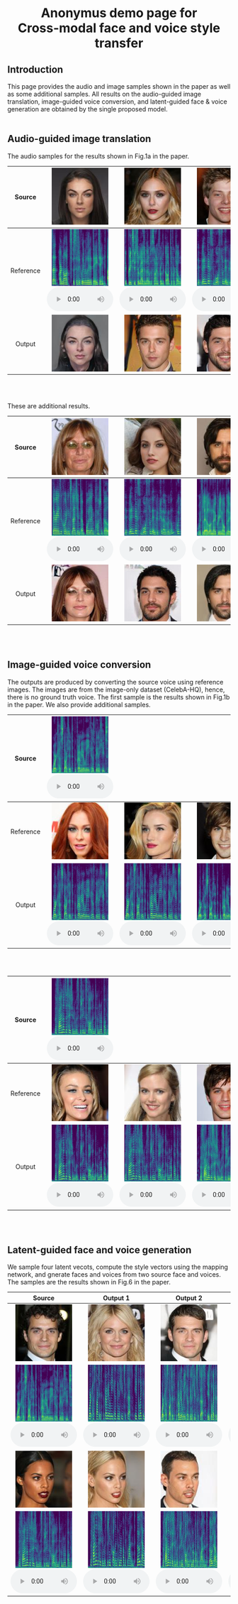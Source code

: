 # <center>Anonymus demo page for <BR>Cross-modal face and voice style transfer</center>


## Introduction
This page provides the audio and image samples shown in the paper as well as some additional samples. All results on the audio-guided image translation, image-guided voice conversion, and latent-guided face & voice generation are obtained by the single proposed model. 
<BR><BR>

## Audio-guided image translation
The audio samples for the results shown in Fig.1a in the paper.

<table align="center"  style="text-align: center;">
  <thead>
    <tr>
      <th>Source</th>
      <th style="text-align: center;"><img src="media/A2I/src/069067.jpg"></th>
      <th style="text-align: center;"><img src="media/A2I/src/051340.jpg"></th>
      <th style="text-align: center;"><img src="media/A2I/src/006930.jpg"></th>
      <th style="text-align: center;"><img src="media/A2I/src/005735.jpg"></th>
    </tr>
  </thead>
  <tbody>
    <tr>
      <td>Reference</td>
      <td style="text-align: center;"><img src="media/A2I/ref/dk.jpg" width="128" height="128"><BR>
        <audio  controls="" style="width:150px;" preload="auto">
        <source src="media/A2I/ref/dk.wav"></audio></td>
      <td style="text-align: center;"><img src="media/A2I/ref/p302.jpg" width="128" height="128"><BR>
        <audio  controls="" style="width:150px;" preload="auto">
        <source src="media/A2I/ref/p302.wav"></audio></td>
      <td style="text-align: center;"><img src="media/A2I/ref/eh.jpg" width="128" height="128"><BR>
        <audio  controls="" style="width:150px;" preload="auto">
        <source src="media/A2I/ref/eh.wav"></audio></td>
      <td style="text-align: center;"><img src="media/A2I/ref/p300.jpg" width="128" height="128"><BR>
        <audio  controls="" style="width:150px;" preload="auto">
        <source src="media/A2I/ref/p300.wav"></audio></td>
    </tr>
    <tr>
      <td>Output</td>
      <td style="text-align: center;"><img src="media/A2I/out/SRC_069067_TRG_dk.jpg"></td>
      <td style="text-align: center;"><img src="media/A2I/out/SRC_051340_TRG_p302.jpg"></td>
      <td style="text-align: center;"><img src="media/A2I/out/SRC_006930_TRG_eh.jpg"></td>
      <td style="text-align: center;"><img src="media/A2I/out/SRC_005735_TRG_p300.jpg"></td>
    </tr>
  </tbody>
</table>
<BR><BR>  

These are additional results.
<table align="center"  style="text-align: center;">
  <thead>
    <tr>
      <th>Source</th>
      <th style="text-align: center;"><img src="media/A2I/src/055986.jpg"></th>
      <th style="text-align: center;"><img src="media/A2I/src/172559.jpg"></th>
      <th style="text-align: center;"><img src="media/A2I/src/012734.jpg"></th>
      <th style="text-align: center;"><img src="media/A2I/src/191300.jpg"></th>
    </tr>
  </thead>
  <tbody>
      <tr>
      <td>Reference</td>
      <td style="text-align: center;"><img src="media/A2I/ref/p295.jpg" width="128" height="128"><BR>
        <audio  controls="" style="width:150px;" preload="auto">
        <source src="media/A2I/ref/p295.wav"></audio></td>
      <td style="text-align: center;"><img src="media/A2I/ref/eh.jpg" width="128" height="128"><BR>
        <audio  controls="" style="width:150px;" preload="auto">
        <source src="media/A2I/ref/eh.wav"></audio></td>
      <td style="text-align: center;"><img src="media/A2I/ref/p259.jpg" width="128" height="128"><BR>
        <audio  controls="" style="width:150px;" preload="auto">
        <source src="media/A2I/ref/p259.wav"></audio></td>
      <td style="text-align: center;"><img src="media/A2I/ref/5cQoGNEcc5Q.jpg" width="128" height="128"><BR>
        <audio  controls="" style="width:150px;" preload="auto">
        <source src="media/A2I/ref/5cQoGNEcc5Q.wav"></audio></td>
      </tr>
      <tr>
      <td>Output</td>
      <td style="text-align: center;"><img src="media/A2I/out/SRC_055986_TRG_p295.jpg"></td>
      <td style="text-align: center;"><img src="media/A2I/out/SRC_172559_TRG_eh.jpg"></td>
      <td style="text-align: center;"><img src="media/A2I/out/SRC_012734_TRG_p259.jpg"></td>
      <td style="text-align: center;"><img src="media/A2I/out/SRC_191300_TRG_5cQoGNEcc5Q.jpg"></td>
    </tr>
  </tbody>
</table>
<BR><BR>  
    
## Image-guided voice conversion
The outputs are produced by converting the source voice using reference images. The images are from the image-only dataset (CelebA-HQ), hence, there is no ground truth voice. The first sample is the results shown in Fig.1b in the paper. We also provide additional samples.

<table align="center"  style="text-align: center;">
  <thead>
    <tr>
      <th>Source</th>
      <th style="text-align: center;"><img src="media/I2A/p271_79.jpg" width="128" height="128"><BR><audio  controls="" style="width:150px;" preload="auto">
        <source src="media/I2A/p271_79.wav"></audio></th>
      <th style="text-align: center;"></th>
      <th style="text-align: center;"></th>
      <th style="text-align: center;"></th>
    </tr>
  </thead>
  <tbody>
      <tr>
      <td>Reference</td>
      <td style="text-align: center;"><img src="media/I2A/female_195650.jpg" width="128" height="128"></td>
      <td style="text-align: center;"><img src="media/I2A/female_064119.jpg" width="128" height="128"></td>
      <td style="text-align: center;"><img src="media/I2A/male_116032.jpg" width="128" height="128"></td>
      <td style="text-align: center;"><img src="media/I2A/male_156498.jpg" width="128" height="128"></td>
      </tr>
      <tr>
      <td>Output</td>
      <td style="text-align: center;">
        <img src="media/I2A/CMST_SRC_p271_79_TRG_female_195650.jpg.jpg" width="128" height="128"><BR>
        <audio  controls="" style="width:150px;" preload="auto">
        <source src="media/I2A/SRC_p271_79_TRG_female_195650.jpg.wav"></audio></td>
      <td style="text-align: center;">
        <img src="media/I2A/SRC_p271_79_TRG_female_064119.jpg.jpg" width="128" height="128"><BR>
        <audio  controls="" style="width:150px;" preload="auto">
        <source src="media/I2A/SRC_p271_79_TRG_female_064119.jpg.wav"></audio></td>
      <td style="text-align: center;">
        <img src="media/I2A/SRC_p271_79_TRG_male_116032.jpg.jpg" width="128" height="128"><BR>
        <audio  controls="" style="width:150px;" preload="auto">
        <source src="media/I2A/SRC_p271_79_TRG_male_116032.jpg.wav"></audio></td>
      <td style="text-align: center;">
        <img src="media/I2A/SRC_p271_79_TRG_male_156498.jpg.jpg" width="128" height="128"><BR>
        <audio  controls="" style="width:150px;" preload="auto">
        <source src="media/I2A/SRC_p271_79_TRG_male_156498.jpg.wav"></audio></td>
    </tr>
  </tbody>
</table>
<BR><BR>  

<table align="center"  style="text-align: center;">
  <thead>
    <tr>
      <th>Source</th>
      <th style="text-align: center;"><img src="media/I2A/p228_1.jpg" width="128" height="128"><BR><audio  controls="" style="width:150px;" preload="auto">
        <source src="media/I2A/p228_1.wav"></audio></th>
      <th style="text-align: center;"></th>
      <th style="text-align: center;"></th>
      <th style="text-align: center;"></th>
    </tr>
  </thead>
  <tbody>
      <tr>
      <td>Reference</td>
      <td style="text-align: center;"><img src="media/I2A/female_031796.jpg" width="128" height="128"></td>
      <td style="text-align: center;"><img src="media/I2A/female_058881.jpg" width="128" height="128"></td>
      <td style="text-align: center;"><img src="media/I2A/male_047763.jpg" width="128" height="128"></td>
      <td style="text-align: center;"><img src="media/I2A/male_083510.jpg" width="128" height="128"></td>
      </tr>
      <tr>
      <td>Output</td>
      <td style="text-align: center;">
        <img src="media/I2A/SRC_p228_1_TRG_female_031796.jpg.jpg" width="128" height="128"><BR>
        <audio  controls="" style="width:150px;" preload="auto">
        <source src="media/I2A/SRC_p228_1_TRG_female_031796.jpg.wav"></audio></td>
      <td style="text-align: center;">
        <img src="media/I2A/SRC_p228_1_TRG_female_058881.jpg.jpg" width="128" height="128"><BR>
        <audio  controls="" style="width:150px;" preload="auto">
        <source src="media/I2A/SRC_p228_1_TRG_female_058881.jpg.wav"></audio></td>
      <td style="text-align: center;">
        <img src="media/I2A/SRC_p228_1_TRG_male_047763.jpg.jpg" width="128" height="128"><BR>
        <audio  controls="" style="width:150px;" preload="auto">
        <source src="media/I2A/SRC_p228_1_TRG_male_047763.jpg.wav"></audio></td>
      <td style="text-align: center;">
        <img src="media/I2A/SRC_p228_1_TRG_male_083510.jpg.jpg" width="128" height="128"><BR>
        <audio  controls="" style="width:150px;" preload="auto">
        <source src="media/I2A/SRC_p228_1_TRG_male_083510.jpg.wav"></audio></td>
    </tr>
  </tbody>
</table>
<BR><BR> 

## Latent-guided face and voice generation
We sample four latent vecots, compute the style vectors using the mapping network, and gnerate faces and voices from two source face and voices. The samples are the results shown in Fig.6 in the paper. 

<table align="center"  style="text-align: center;">
  <thead>
    <tr>
      <th>Source</th>
      <th style="text-align: center;">Output 1</th>
      <th style="text-align: center;">Output 2</th>
      <th style="text-align: center;">Output 3</th>
      <th style="text-align: center;">Output 4</th>
    </tr>
  </thead>
  <tbody>
      <tr>
      <td style="text-align: center;"><img src="media/L2AI/016387.jpg" width="128" height="128"></td>
      <td style="text-align: center;"><img src="media/L2AI/SRC_016387_Domain0_3.jpg" width="128" height="128"></td>
      <td style="text-align: center;"><img src="media/L2AI/SRC_016387_Domain1_8.jpg" width="128" height="128"></td>
      <td style="text-align: center;"><img src="media/L2AI/SRC_016387_Domain0_6.jpg" width="128" height="128"></td>
      <td style="text-align: center;"><img src="media/L2AI/SRC_016387_Domain1_9.jpg" width="128" height="128"></td> 
      </tr>
      <tr>
      <td><img src="media/I2A/p271_79.jpg" width="128" height="128"><BR><audio  controls="" style="width:150px;" preload="auto">
        <source src="media/I2A/p271_79.wav"></audio></td>
      <td style="text-align: center;">
        <img src="media/L2AI/SRC_p271_79_Domain0_3.jpg" width="128" height="128"><BR>
        <audio  controls="" style="width:150px;" preload="auto">
        <source src="media/L2AI/SRC_p271_79_Domain0_3.wav"></audio></td>
      <td style="text-align: center;">
        <img src="media/L2AI/SRC_p271_79_Domain1_8.jpg" width="128" height="128"><BR>
        <audio  controls="" style="width:150px;" preload="auto">
        <source src="media/L2AI/SRC_p271_79_Domain1_8.wav"></audio></td>
      <td style="text-align: center;">
        <img src="media/L2AI/SRC_p271_79_Domain0_6.jpg" width="128" height="128"><BR>
        <audio  controls="" style="width:150px;" preload="auto">
        <source src="media/L2AI/SRC_p271_79_Domain0_6.wav"></audio></td>
      <td style="text-align: center;">
        <img src="media/L2AI/SRC_p271_79_Domain1_9.jpg" width="128" height="128"><BR>
        <audio  controls="" style="width:150px;" preload="auto">
        <source src="media/L2AI/SRC_p271_79_Domain1_9.wav"></audio></td>
    </tr>
    <tr>
    <td style="text-align: center;"><img src="media/L2AI/039913.jpg" width="128" height="128"></td>
    <td style="text-align: center;"><img src="media/L2AI/SRC_039913_Domain0_3.jpg" width="128" height="128"></td>
    <td style="text-align: center;"><img src="media/L2AI/SRC_039913_Domain1_8.jpg" width="128" height="128"></td>
    <td style="text-align: center;"><img src="media/L2AI/SRC_039913_Domain0_6.jpg" width="128" height="128"></td>
    <td style="text-align: center;"><img src="media/L2AI/SRC_039913_Domain1_9.jpg" width="128" height="128"></td> 
    </tr>
    <tr>
    <td><img src="media/I2A/p228_1.jpg" width="128" height="128"><BR><audio  controls="" style="width:150px;" preload="auto">
    <source src="media/I2A/p228_1.wav"></audio></td>
    <td style="text-align: center;">
    <img src="media/L2AI/SRC_p228_1_Domain0_3.jpg" width="128" height="128"><BR>
    <audio  controls="" style="width:150px;" preload="auto">
    <source src="media/L2AI/SRC_p228_1_Domain0_3.wav"></audio></td>
    <td style="text-align: center;">
    <img src="media/L2AI/SRC_p228_1_Domain1_8.jpg" width="128" height="128"><BR>
    <audio  controls="" style="width:150px;" preload="auto">
    <source src="media/L2AI/SRC_p228_1_Domain1_8.wav"></audio></td>
    <td style="text-align: center;">
    <img src="media/L2AI/SRC_p228_1_Domain0_6.jpg" width="128" height="128"><BR>
    <audio  controls="" style="width:150px;" preload="auto">
    <source src="media/L2AI/SRC_p228_1_Domain0_6.wav"></audio></td>
    <td style="text-align: center;">
    <img src="media/L2AI/SRC_p228_1_Domain1_9.jpg" width="128" height="128"><BR>
    <audio  controls="" style="width:150px;" preload="auto">
    <source src="media/L2AI/SRC_p228_1_Domain1_9.wav"></audio></td>
</tr>    
  </tbody>
</table>
<BR><BR>  
